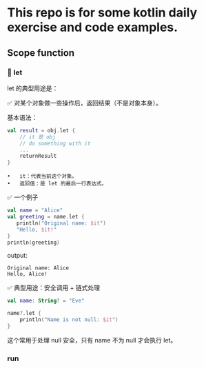 # This repo is for some kotlin daily exercise and code examples. 

## Scope function

### 🌟 let 

let 的典型用途是：

✅ 对某个对象做一些操作后，返回结果（不是对象本身）。

基本语法：
```kotlin
val result = obj.let {
    // it 是 obj
    // do something with it
    ...
    returnResult
}
```
	•	it：代表当前这个对象。
	•	返回值：是 let 的最后一行表达式。

✅ 一个例子
 ```kotlin
val name = "Alice"
val greeting = name.let {
    println("Original name: $it")
    "Hello, $it!"
}
println(greeting)
```
output:
```
Original name: Alice
Hello, Alice!
```
✅ 典型用途：安全调用 + 链式处理
```kotlin
val name: String? = "Eve"

name?.let {
    println("Name is not null: $it")
}
```
这个常用于处理 null 安全，只有 name 不为 null 才会执行 let。



### run































